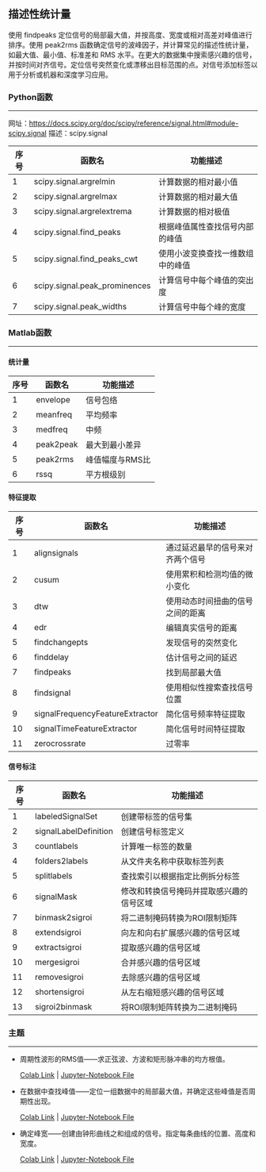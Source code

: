 ## 描述性统计量

使用 findpeaks 定位信号的局部最大值，并按高度、宽度或相对高差对峰值进行排序。使用 peak2rms 函数确定信号的波峰因子，并计算常见的描述性统计量，如最大值、最小值、标准差和 RMS 水平。在更大的数据集中搜索感兴趣的信号，并按时间对齐信号。定位信号突然变化或漂移出目标范围的点。对信号添加标签以用于分析或机器和深度学习应用。



### Python函数

------

网址：https://docs.scipy.org/doc/scipy/reference/signal.html#module-scipy.signal
描述：scipy.signal

| 序号 | 函数名                        | 功能描述                         |
| ---- | ----------------------------- | -------------------------------- |
| 1    | scipy.signal.argrelmin        | 计算数据的相对最小值             |
| 2    | scipy.signal.argrelmax        | 计算数据的相对最大值             |
| 3    | scipy.signal.argrelextrema    | 计算数据的相对极值               |
| 4    | scipy.signal.find_peaks       | 根据峰值属性查找信号内部的峰值   |
| 5    | scipy.signal.find_peaks_cwt   | 使用小波变换查找一维数组中的峰值 |
| 6    | scipy.signal.peak_prominences | 计算信号中每个峰值的突出度       |
| 7    | scipy.signal.peak_widths      | 计算信号中每个峰的宽度           |



### Matlab函数

------

#### 统计量

 序号 | 函数名    | 功能描述        
---------- | ------------- |---------- 
1 |envelope | 信号包络 
2 |meanfreq | 平均频率 
3 |medfreq | 中频 
4 |peak2peak | 最大到最小差异 
5 |peak2rms | 峰值幅度与RMS比 
6 |rssq | 平方根级别 
#### 特征提取 
 序号 | 函数名                          | 功能描述                         
---------- | ------------- | ------------- 
1 |alignsignals | 通过延迟最早的信号来对齐两个信号 
2 |cusum | 使用累积和检测均值的微小变化 
3 |dtw | 使用动态时间扭曲的信号之间的距离 
4 |edr | 编辑真实信号的距离 
5 |findchangepts | 发现信号的突然变化 
6 |finddelay | 估计信号之间的延迟 
7 |findpeaks | 找到局部最大值 
8 |findsignal | 使用相似性搜索查找信号位置 
9 |signalFrequencyFeatureExtractor | 简化信号频率特征提取 
10 |signalTimeFeatureExtractor | 简化信号时间特征提取 
11 |zerocrossrate | 过零率 
#### 信号标注 
 序号 | 函数名                | 功能描述                                 
---------- | ------------- |---------- 
1 |labeledSignalSet | 创建带标签的信号集 
2 |signalLabelDefinition | 创建信号标签定义 
3 |countlabels | 计算唯一标签的数量                       
4 |folders2labels | 从文件夹名称中获取标签列表 
5 |splitlabels | 查找索引以根据指定比例拆分标签 
6 |signalMask | 修改和转换信号掩码并提取感兴趣的信号区域 
7 |binmask2sigroi | 将二进制掩码转换为ROI限制矩阵            
8 |extendsigroi | 向左和向右扩展感兴趣的信号区域 
9 |extractsigroi | 提取感兴趣的信号区域 
10 |mergesigroi | 合并感兴趣的信号区域 
11 |removesigroi | 去除感兴趣的信号区域 
12 |shortensigroi | 从左右缩短感兴趣的信号区域 
13 |sigroi2binmask | 将ROI限制矩阵转换为二进制掩码 



### 主题  

------

- 周期性波形的RMS值——求正弦波、方波和矩形脉冲串的均方根值。

  [Colab Link](/docs/Signal_Processing/3.1.8%20周期性波形的RMS值.md) | [Jupyter-Notebook File](https://github.com/spaitlab/pyspt/blob/054694d546e5a63f6709459a3dd25da429055d7b/3-%E6%B5%8B%E9%87%8F%E5%92%8C%E7%89%B9%E5%BE%81%E6%8F%90%E5%8F%96/3-1-%E6%8F%8F%E8%BF%B0%E6%80%A7%E7%BB%9F%E8%AE%A1%E9%87%8F/3-1-8-%E5%91%A8%E6%9C%9F%E6%80%A7%E6%B3%A2%E5%BD%A2%E7%9A%84RMS%E5%80%BC/%E5%91%A8%E6%9C%9F%E6%80%A7%E6%B3%A2%E5%BD%A2%E7%9A%84RMS%E5%80%BC.ipynb)

- 在数据中查找峰值——定位一组数据中的局部最大值，并确定这些峰值是否周期性出现。  

  [Colab Link](/docs/Signal_Processing/3.1.9%20在数据中查找峰值.md) | [Jupyter-Notebook File](https://github.com/spaitlab/pyspt/blob/054694d546e5a63f6709459a3dd25da429055d7b/3-%E6%B5%8B%E9%87%8F%E5%92%8C%E7%89%B9%E5%BE%81%E6%8F%90%E5%8F%96/3-1-%E6%8F%8F%E8%BF%B0%E6%80%A7%E7%BB%9F%E8%AE%A1%E9%87%8F/3-1-9-%E5%9C%A8%E6%95%B0%E6%8D%AE%E4%B8%AD%E6%9F%A5%E6%89%BE%E5%B3%B0%E5%80%BC/%E5%9C%A8%E6%95%B0%E6%8D%AE%E4%B8%AD%E6%9F%A5%E6%89%BE%E5%B3%B0%E5%80%BC-colab.ipynb)

- 确定峰宽——创建由钟形曲线之和组成的信号。指定每条曲线的位置、高度和宽度。

  [Colab Link](/docs/Signal_Processing/3.1.2%20确定峰宽.md) | [Jupyter-Notebook File](https://github.com/spaitlab/pyspt/blob/51ba81d113032fc2117bd9a2ed1b866175febb1d/3-%E6%B5%8B%E9%87%8F%E5%92%8C%E7%89%B9%E5%BE%81%E6%8F%90%E5%8F%96/3-1-%E6%8F%8F%E8%BF%B0%E6%80%A7%E7%BB%9F%E8%AE%A1%E9%87%8F/3-1-2-%E7%A1%AE%E5%AE%9A%E5%B3%B0%E5%AE%BD/%E7%A1%AE%E5%AE%9A%E5%B3%B0%E5%AE%BD.ipynb)

  